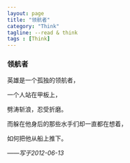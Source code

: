 ```yaml
---
layout: page
title: "领航者"
category: "Think"
tagline: --read & think
tags : [Think]
---
```


### 领航者

英雄是一个孤独的领航者，

一个人站在甲板上，

劈涛斩浪，忍受折磨。

而躲在他身后的那些水手们却一直都在想着，

如何把他从船上推下。

*——写于2012-06-13*